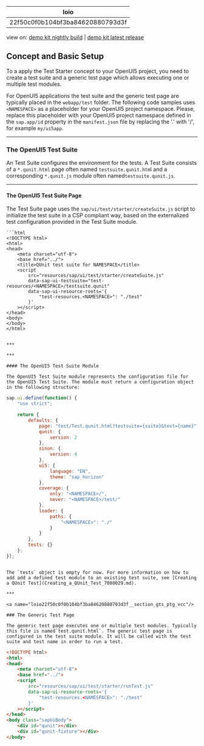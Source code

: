 <!-- loio22f50c0f0b104bf3ba84620880793d3f -->

| loio |
| -----|
| 22f50c0f0b104bf3ba84620880793d3f |

<div id="loio">

view on: [demo kit nightly build](https://sdk.openui5.org/nightly/#/topic/22f50c0f0b104bf3ba84620880793d3f) | [demo kit latest release](https://sdk.openui5.org/topic/22f50c0f0b104bf3ba84620880793d3f)</div>

## Concept and Basic Setup

To a apply the Test Starter concept to your OpenUI5 project, you need to create a test suite and a generic test page which allows executing one or multiple test modules.

For OpenUI5 applications the test suite and the generic test page are typically placed in the `webapp/test` folder. The following code samples uses `<NAMESPACE>` as a placeholder for your OpenUI5 project namespace. Please, replace this placeholder with your OpenUI5 project namespace defined in the `sap.app/id` property in the `manifest.json` file by replacing the '.' with '/', for example `my/ui5app`.

***

<a name="loio22f50c0f0b104bf3ba84620880793d3f__section_v1s_4qg_vcc"/>

### The OpenUI5 Test Suite

An Test Suite configures the environment for the tests. A Test Suite consists of a `*.qunit.html` page often named `testsuite.qunit.htm`l and a corresponding `*.qunit.js` module often named`testsuite.qunit.js`.

***

#### The OpenUI5 Test Suite Page

The Test Suite page uses the `sap/ui/test/starter/createSuite.js` script to initialize the test suite in a CSP compliant way, based on the externalized test configuration provided in the Test Suite module.

```
```html
<!DOCTYPE html>
<html>
<head>
    <meta charset="utf-8">
    <base href="../">
    <title>QUnit test suite for NAMESPACE</title>
    <script
        src="resources/sap/ui/test/starter/createSuite.js"
        data-sap-ui-testsuite="test-resources/<NAMESPACE>/testsuite.qunit"
        data-sap-ui-resource-roots='{
            "test-resources.<NAMESPACE>": "./test"
        }'
    ></script>
</head>
<body>
</body>
</html>
```
```

***

***

#### The OpenUI5 Test Suite Module

The OpenUI5 Test Suite module represents the configuration file for the OpenUI5 Test Suite. The module must return a configuration object in the following structure:

```
```js
sap.ui.define(function() {
	"use strict";

	return {
		defaults: {
			page: "test/Test.qunit.html?testsuite={suite}&test={name}",
			qunit: {
				version: 2
			},
			sinon: {
				version: 4
			},
			ui5: {
				language: "EN",
				theme: "sap_horizon"
			},
			coverage: {
				only: "<NAMESPACE>/",
				never: "<NAMESPACE>/test/"
			},
			loader: {
				paths: {
					"<NAMESPACE>": "./"
				}
			}
		},
		tests: {}
	};
});
```

```

The `tests` object is empty for now. For more information on how to add add a defined test module to an existing test suite, see [Creating a QUnit Test](Creating_a_QUnit_Test_7080029.md).

***

<a name="loio22f50c0f0b104bf3ba84620880793d3f__section_gts_ptg_vcc"/>

### The Generic Test Page

The generic test page executes one or multiple test modules. Typically this file is named`test.qunit.html`. The generic test page is configured in the test suite module. It will be called with the test suite and test name in order to run a test.

```
```html
<!DOCTYPE html>
<html>
<head>
	<meta charset="utf-8">
	<base href="../">
	<script
		src="resources/sap/ui/test/starter/runTest.js"
		data-sap-ui-resource-roots='{
			"test-resources.<NAMESPACE>": "./test"
		}'
	></script>
</head>
<body class="sapUiBody">
	<div id="qunit"></div>
	<div id="qunit-fixture"></div>
</body>
```
```

